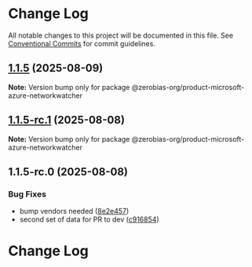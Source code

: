 # Change Log

All notable changes to this project will be documented in this file.
See [Conventional Commits](https://conventionalcommits.org) for commit guidelines.

## [1.1.5](https://github.com/zerobias-org/product/compare/@zerobias-org/product-microsoft-azure-networkwatcher@1.1.5-rc.1...@zerobias-org/product-microsoft-azure-networkwatcher@1.1.5) (2025-08-09)

**Note:** Version bump only for package @zerobias-org/product-microsoft-azure-networkwatcher





## [1.1.5-rc.1](https://github.com/zerobias-org/product/compare/@zerobias-org/product-microsoft-azure-networkwatcher@1.1.5-rc.0...@zerobias-org/product-microsoft-azure-networkwatcher@1.1.5-rc.1) (2025-08-08)

**Note:** Version bump only for package @zerobias-org/product-microsoft-azure-networkwatcher





## 1.1.5-rc.0 (2025-08-08)


### Bug Fixes

* bump vendors needed ([8e2e457](https://github.com/zerobias-org/product/commit/8e2e457e0b5d7141a05e8f2c178bc2854f2b7178))
* second set of data for PR to dev ([c916854](https://github.com/zerobias-org/product/commit/c916854bcf229b1c2042ffdea18472d66a061aaf))





# Change Log
